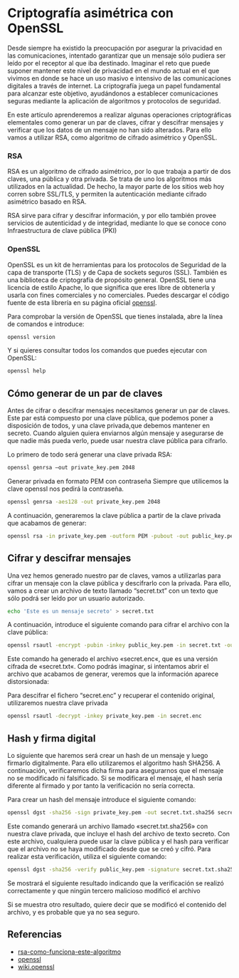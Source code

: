 # Criptografía asimétrica con OpenSSL

Desde siempre ha existido la preocupación por asegurar la privacidad en las comunicaciones, intentado garantizar que un mensaje sólo pudiera ser leído por el receptor al que iba destinado. Imaginar el reto que puede suponer mantener este nivel de privacidad en el mundo actual en el que vivimos en donde se hace un uso masivo e intensivo de las comunicaciones digitales a través de internet. La criptografía juega un papel fundamental para alcanzar este objetivo, ayudándonos a establecer comunicaciones seguras mediante la aplicación de algoritmos y protocolos de seguridad.

En este artículo aprenderemos a realizar algunas operaciones criptográficas elementales como generar un par de claves, cifrar y descifrar mensajes y verificar que los datos de un mensaje no han sido alterados. Para ello vamos a utilizar RSA, como algoritmo de cifrado asimétrico y OpenSSL.

### RSA
RSA es un algoritmo de cifrado asimétrico, por lo que trabaja a partir de dos claves, una pública y otra privada. Se trata de uno los algoritmos más utilizados en la actualidad. De hecho, la mayor parte de los sitios web hoy corren sobre SSL/TLS, y permiten la autenticación mediante cifrado asimétrico basado en RSA.

RSA sirve para cifrar y descifrar información, y por ello también provee servicios de autenticidad y de integridad, mediante lo que se conoce cono Infraestructura de clave pública (PKI)

### OpenSSL
OpenSSL es un kit de herramientas para los protocolos de Seguridad de la capa de transporte (TLS) y de Capa de sockets seguros (SSL). También es una biblioteca de criptografía de propósito general. OpenSSL tiene una licencia de estilo Apache, lo que significa que eres libre de obtenerla y usarla con fines comerciales y no comerciales. Puedes descargar el código fuente de esta librería en su página oficial [openssl](www.openssl.org).

Para comprobar la versión de OpenSSL que tienes instalada, abre la línea de comandos e introduce:


```sh
openssl version
```
Y si quieres consultar todos los comandos que puedes ejecutar con OpenSSL:
```sh
openssl help
```

## Cómo generar de un par de claves

Antes de cifrar o descifrar mensajes necesitamos generar un par de claves. Este par está compuesto por una clave pública, que podemos poner a disposición de todos, y una clave privada,que debemos mantener en secreto. Cuando alguien quiera enviarnos algún mensaje y asegurarse de que nadie más pueda verlo, puede usar nuestra clave pública para cifrarlo.

Lo primero de todo será generar una clave privada RSA:
```sh
openssl genrsa –out private_key.pem 2048 
```
Generar privada en formato PEM con contraseña
Siempre que utilicemos la clave openssl nos pedirá la contraseña.
```sh
openssl genrsa -aes128 -out private_key.pem 2048
```
A continuación, generaremos la clave pública a partir de la clave privada que acabamos de generar:
```sh
openssl rsa -in private_key.pem -outform PEM -pubout -out public_key.pem
```
## Cifrar y descifrar mensajes
Una vez hemos generado nuestro par de claves, vamos a utilizarlas para cifrar un mensaje con la clave pública y descifrarlo con la privada. Para ello, vamos a crear un archivo de texto llamado “secret.txt” con un texto que sólo podrá ser leído por un usuario autorizado.

```sh
echo 'Este es un mensaje secreto' > secret.txt
```
A continuación, introduce el siguiente comando para cifrar el archivo con la clave pública:
```sh
openssl rsautl -encrypt -pubin -inkey public_key.pem -in secret.txt -out secret.enc
```
Este comando ha generado el archivo «secret.enc«, que es una versión cifrada de «secret.txt«. Como podrás imaginar, si intentamos abrir el archivo que acabamos de generar, veremos que la información aparece distorsionada:

Para descifrar el fichero “secret.enc” y recuperar el contenido original, utilizaremos nuestra clave privada

```sh
openssl rsautl -decrypt -inkey private_key.pem -in secret.enc
```

## Hash y firma digital
Lo siguiente que haremos será crear un hash de un mensaje y luego firmarlo digitalmente. Para ello utilizaremos el algoritmo hash SHA256. A continuación, verificaremos dicha firma para asegurarnos que el mensaje no se modificado ni falsificado. Si se modificara el mensaje, el hash sería diferente al firmado y por tanto la verificación no sería correcta.

Para crear un hash del mensaje introduce el siguiente comando:
```sh
openssl dgst -sha256 -sign private_key.pem -out secret.txt.sha256 secret.txt
```
Este comando generará un archivo llamado «secret.txt.sha256» con nuestra clave privada, que incluye el hash del archivo de texto secreto. Con este archivo, cualquiera puede usar la clave pública y el hash para verificar que el archivo no se haya modificado desde que se creó y cifró. Para realizar esta verificación, utiliza el siguiente comando:
```sh
openssl dgst -sha256 -verify public_key.pem -signature secret.txt.sha256 secret.txt
```
Se mostrará el siguiente resultado indicando que la verificación se realizó correctamente y que ningún tercero malicioso modificó el archivo


Si se muestra otro resultado, quiere decir que se modificó el contenido del archivo, y es probable que ya no sea seguro.


## Referencias
- [rsa-como-funciona-este-algoritmo](https://juncotic.com/rsa-como-funciona-este-algoritmo/)
- [openssl](https://www.openssl.org/)
- [wiki.openssl](https://wiki.openssl.org/)
